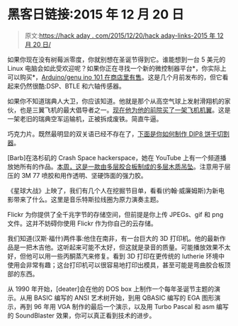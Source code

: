 # 黑客日链接:2015 年 12 月 20 日

> 原文:[https://hack aday . com/2015/12/20/hack aday-links-2015 年 12 月 20 日/](https://hackaday.com/2015/12/20/hackaday-links-december-20-2015/)

如果你现在没有树莓派零度，你就别想在圣诞节得到它。谁能想到一台 5 美元的 Linux 电脑会如此受欢迎呢？如果你正在寻找一个新的微控制器平台*，你实际上可以购买*，[Arduino/genu ino 101 在商店里有售](https://blog.arduino.cc/2015/12/17/arduino-and-genuino-101-available-in-the-arduino-stores/)。这是几个月前发布的，但它看起来仍然很酷:DSP、BTLE 和六轴传感器。

如果你不知道瑞典人大卫，你应该知道。他就是那个从高空气球上发射滑翔机的家伙，也是三翼飞机的最大倡导者之一。[现在他为他的前院买了一架飞机机翼](http://rcexplorer.se/blog/2015/12/pimp-my-yard/)。这是一架老旧的瑞典空军运输机，正被拆成废铁。简直牛逼。

巧克力片。既然最明显的双关语已经不存在了，[下面是你如何制作 DIP8 饼干切割器](https://hackaday.io/page/1407-an-ees-christmas-cookies)。

[Barb]在洛杉矶的 Crash Space hackerspace，她在 YouTube 上有一个频道播放她所有的作品。[本周，这是一款由多层胶合板制成的多层木质吊坠](https://www.youtube.com/watch?v=aHqGycmf_rM)。注意用于层压的 3M 77 喷胶和用作透明、坚硬饰面的强力胶。

《星球大战》上映了，我们有几个人在挖掘节目单，看看(约翰·威廉姆斯)为新电影带来了什么。这里是音乐特斯拉线圈为原力演奏主题。

Flickr 为你提供了全千兆字节的存储空间，但前提是你上传 JPEGs、gif 和 png 文件。这并不妨碍你使用 Flickr 作为你自己的云存储。

我们知道(汉斯·福什)两件事:他住在南非，有一台巨大的 3D 打印机。他的最新作品是一把木吉他。这听起来可能不太好，但这就是录音的质量。可能播放效果不太好，但他可以用一些丙酮蒸汽来修复。看到 3D 打印在更传统的 lutherie 环境中使用会非常有趣；这台打印机可以很容易地打印出模具，甚至可能是弯曲胶合板顶部的东西。

从 1990 年开始，[deater]会在他的 DOS box 上制作一个每年圣诞节主题的演示。从用 BASIC 编写的 ANSI 艺术树开始，到用 QBASIC 编写的 EGA 图形演示，再到 96 年用 VGA 制作的最后一个演示，以及用 Turbo Pascal 和 asm 编写的 SoundBlaster 效果，你可以真正看到技术的进步。